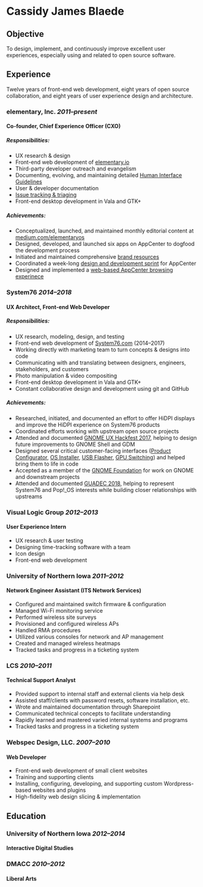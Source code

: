 # Cassidy James Blaede

## Objective

To design, implement, and continuously improve excellent user experiences, especially using and related to open source software.

## Experience

Twelve years of front-end web development, eight years of open source collaboration, and eight years of user experience design and architecture.

### elementary, Inc. _2011–present_

#### Co-founder, Chief Experience Officer (CXO)

##### Responsibilities:

- UX research & design
- Front-end web development of [elementary.io](https://elementary.io)
- Third-party developer outreach and evangelism
- Documenting, evolving, and maintaining detailed [Human Interface Guidelines](https://elementary.io/docs/human-interface-guidelines)
- User & developer documentation
- [Issue tracking & triaging](https://github.com/search?o=desc&q=org%3Aelementary+cassidyjames&s=updated&type=Issues&utf8=%E2%9C%93)
- Front-end desktop development in Vala and GTK+

##### Achievements:

- Conceptualized, launched, and maintained monthly editorial content at [medium.com/elementaryos](https://medium.com/elementaryos)
- Designed, developed, and launched six apps on AppCenter to dogfood the development process
- Initiated and maintained comprehensive [brand resources](https://elementary.io/brand)
- Coordinated a week-long [design and development sprint](https://medium.com/elementaryos/the-denver-appcenter-sprint-85f12a667e03) for AppCenter
- Designed and implemented a [web-based AppCenter browsing experinece](https://medium.com/elementaryos/introducing-new-appcenter-sharing-urls-4da5ee92f12d)

### System76 _2014–2018_

#### UX Architect, Front-end Web Developer

##### Responsibilities:

- UX research, modeling, design, and testing
- Front-end web development of [System76.com](https://system76.com) (2014–2017)
- Working directly with marketing team to turn concepts & designs into code
- Communicating with and translating between designers, engineers, stakeholders, and customers
- Photo manipulation & video compositing
- Front-end desktop development in Vala and GTK+
- Constant collaborative design and development using git and GitHub

##### Achievements:

- Researched, initiated, and documented an effort to offer HiDPI displays and improve the HiDPI experience on System76 products
- Coordinated efforts working with upstream open source projects
- Attended and documented [GNOME UX Hackfest 2017](http://blog.system76.com/post/167747412318/gnome-ux-hackfest-2017), helping to design future improvements to GNOME Shell and GDM
- Designed several critical customer-facing interfaces ([Product Configurator](https://system76.com/cart/configure/galp3), [OS Installer](https://github.com/elementary/installer/wiki), [USB Flasher](https://github.com/pop-os/popsicle/wiki/GUI-Design), [GPU Switching](https://github.com/pop-os/gnome-shell-extension-system76-power/wiki)) and helped bring them to life in code
- Accepted as a member of the [GNOME Foundation](https://www.gnome.org/foundation/membership/) for work on GNOME and downstream projects
- Attended and documented [GUADEC 2018](http://blog.system76.com/post/176340998478/guadec-conference-summary-2018), helping to represent System76 and Pop!_OS interests while building closer relationships with upstreams

### Visual Logic Group _2012–2013_

#### User Experience Intern

- UX research & user testing
- Designing time-tracking software with a team
- Icon design
- Front-end web development

### University of Northern Iowa _2011–2012_

#### Network Engineer Assistant (ITS Network Services)

- Configured and maintained switch firmware & configuration
- Managed Wi-Fi monitoring service
- Performed wireless site surveys
- Provisioned and configured wireless APs
- Handled RMA procedures
- Utilized various consoles for network and AP management
- Created and managed wireless heatmaps
- Tracked tasks and progress in a ticketing system

### LCS _2010–2011_

#### Technical Support Analyst

- Provided support to internal staff and external clients via help desk
- Assisted staff/clients with password resets, software installation, etc.
- Wrote and maintained documentation through Sharepoint
- Communicated technical concepts to facilitate understanding
- Rapidly learned and mastered varied internal systems and programs
- Tracked tasks and progress in a ticketing system

### Webspec Design, LLC. _2007–2010_

#### Web Developer

- Front-end web development of small client websites
- Training and supporting clients
- Installing, configuring, developing, and supporting custom Wordpress-based
  websites and plugins
- High-fidelity web design slicing & implementation

## Education

### University of Northern Iowa _2012–2014_

#### Interactive Digital Studies

### DMACC _2010–2012_

#### Liberal Arts

